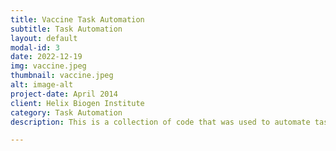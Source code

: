 ```yaml
---
title: Vaccine Task Automation
subtitle: Task Automation
layout: default
modal-id: 3
date: 2022-12-19
img: vaccine.jpeg
thumbnail: vaccine.jpeg
alt: image-alt
project-date: April 2014
client: Helix Biogen Institute
category: Task Automation
description: This is a collection of code that was used to automate tasks involved in vaccine development at Helix Biogen Institute

---
```


